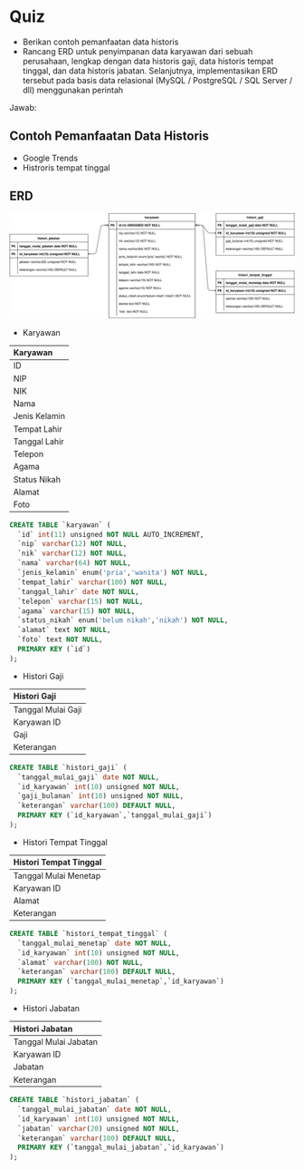 # Quiz

- Berikan contoh pemanfaatan data historis
- Rancang ERD untuk penyimpanan data karyawan dari sebuah perusahaan, lengkap dengan data historis gaji, data historis
  tempat tinggal, dan data historis jabatan. Selanjutnya, implementasikan ERD tersebut pada basis data relasional (MySQL
  / PostgreSQL / SQL Server / dll) menggunakan perintah

Jawab:

## Contoh Pemanfaatan Data Historis

- Google Trends
- Histroris tempat tinggal

## ERD

![ERD](ERD%20Data%20Karyawan.drawio.svg)

- Karyawan

| Karyawan      |
|:--------------|
| ID            |
| NIP           |
| NIK           |
| Nama          |
| Jenis Kelamin |
| Tempat Lahir  |
| Tanggal Lahir |
| Telepon       |
| Agama         |
| Status Nikah  |
| Alamat        |
| Foto          |

```sql
CREATE TABLE `karyawan` (
  `id` int(11) unsigned NOT NULL AUTO_INCREMENT,
  `nip` varchar(12) NOT NULL,
  `nik` varchar(12) NOT NULL,
  `nama` varchar(64) NOT NULL,
  `jenis_kelamin` enum('pria','wanita') NOT NULL,
  `tempat_lahir` varchar(100) NOT NULL,
  `tanggal_lahir` date NOT NULL,
  `telepon` varchar(15) NOT NULL,
  `agama` varchar(15) NOT NULL,
  `status_nikah` enum('belum nikah','nikah') NOT NULL,
  `alamat` text NOT NULL,
  `foto` text NOT NULL,
  PRIMARY KEY (`id`)
);
```

- Histori Gaji

| Histori Gaji       |
|:-------------------|
| Tanggal Mulai Gaji |
| Karyawan ID        |
| Gaji               |
| Keterangan         |

```sql
CREATE TABLE `histori_gaji` (
  `tanggal_mulai_gaji` date NOT NULL,
  `id_karyawan` int(10) unsigned NOT NULL,
  `gaji_bulanan` int(10) unsigned NOT NULL,
  `keterangan` varchar(100) DEFAULT NULL,
  PRIMARY KEY (`id_karyawan`,`tanggal_mulai_gaji`)
);
```

- Histori Tempat Tinggal

| Histori Tempat Tinggal |
|:-----------------------|
| Tanggal Mulai Menetap  |
| Karyawan ID            |
| Alamat                 |
| Keterangan             |

```sql
CREATE TABLE `histori_tempat_tinggal` (
  `tanggal_mulai_menetap` date NOT NULL,
  `id_karyawan` int(10) unsigned NOT NULL,
  `alamat` varchar(100) NOT NULL,
  `keterangan` varchar(100) DEFAULT NULL,
  PRIMARY KEY (`tanggal_mulai_menetap`,`id_karyawan`)
);
```

- Histori Jabatan

| Histori Jabatan       |
|:----------------------|
| Tanggal Mulai Jabatan |
| Karyawan ID           |
| Jabatan               |
| Keterangan            |

```sql
CREATE TABLE `histori_jabatan` (
  `tanggal_mulai_jabatan` date NOT NULL,
  `id_karyawan` int(10) unsigned NOT NULL,
  `jabatan` varchar(20) unsigned NOT NULL,
  `keterangan` varchar(100) DEFAULT NULL,
  PRIMARY KEY (`tanggal_mulai_jabatan`,`id_karyawan`)
);
```
